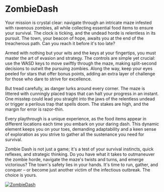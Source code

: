# ZombieDash
Your mission is crystal clear: navigate through an intricate maze infested with ravenous zombies, all while collecting essential food items to ensure your survival. The clock is ticking, and the undead horde is relentless in its pursuit. The town, your beacon of hope, awaits you at the end of the treacherous path. Can you reach it before it's too late?

Armed with nothing but your wits and the keys at your fingertips, you must master the art of evasion and strategy. The controls are simple yet crucial: use the WASD keys to move swiftly through the maze, making split-second decisions to outwit the pursuing zombies. Along the way, keep your eyes peeled for stars that offer bonus points, adding an extra layer of challenge for those who dare to strive for excellence.

But tread carefully, as danger lurks around every corner. The maze is littered with cunningly placed traps that can halt your progress in an instant. One misstep could lead you straight into the jaws of the relentless undead or trigger a perilous trap that spells doom. The stakes are high, and the margin for error is razor-thin.

Every playthrough is a unique experience, as the food items appear in different locations each time you embark on your daring dash. This dynamic element keeps you on your toes, demanding adaptability and a keen sense of exploration as you strive to gather all the sustenance you need for survival.

Zombie Dash is not just a game; it's a test of your survival instincts, quick reflexes, and strategic thinking. Do you have what it takes to outmaneuver the zombie horde, navigate the maze's twists and turns, and emerge victorious? The town's safety lies in your hands. It's time to run, gather, and conquer – or become just another victim of the infectious outbreak. The choice is yours.

[![ZombieDash](http://img.youtube.com/vi/_uVIVFhByXI/0.jpg)](http://www.youtube.com/watch?v=_uVIVFhByXI "Video Title")
